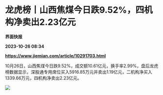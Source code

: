 # 龙虎榜丨山西焦煤今日跌9.52%，四机构净卖出2.23亿元
**界面快报**

**2023-10-26 08:34**

**https://www.jiemian.com/article/10291703.html**

10月26日，山西焦煤今日跌9.52%，成交额10.61亿元，换手率2.99%，盘后龙虎榜数据显示，深股通专用席位买入5916.85万元并卖出1.19亿元，二机构净买入1339.66万元，四机构净卖出2.23亿元。

![](https://img2.jiemian.com/101/original/20231026/169830913141610500_a700xH.png)
